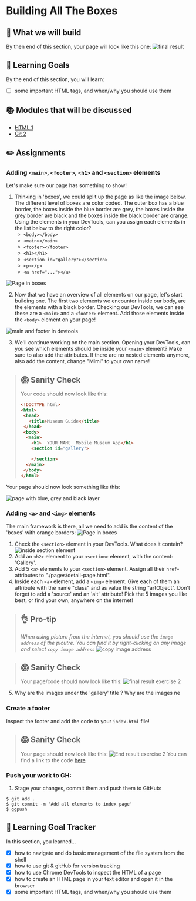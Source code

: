 # Building All The Boxes

## 🎨 What we will build
By then end of this section, your page will look like this one: 
![final result](https://cd.sseu.re/Museum_Guide_2018-11-28_18-03-17.png)

## 🎯 Learning Goals
By the end of this section, you will learn:

* [ ] some important HTML tags, and when/why you should use them

## 📚 Modules that will be discussed

  * [HTML 1](or2?)
  * [Git 2](orGitHub?)

## ✏️ Assignments
### Adding `<main>`, `<footer>`, `<h1>` and `<section>` elements
Let's make sure our page has something to show!

1. Thinking in 'boxes', we could split up the page as like the image below. The different level of boxes are color coded. The outer box has a blue border, the boxes inside the blue border are grey, the boxes inside the grey border are black and the boxes inside the black border are orange. Using the elements in your DevTools, can you assign each elements in the list below to the right color?
    * `<body></body>`
    * `<main></main>`
    * `<footer></footer>`
    * `<h1></h1>`
    * `<section id="gallery"></section>`
    * `<p></p>`
    * `<a href="..."></a>`

![Page in boxes](https://cd.sseu.re/MuseumGuide_2018-11-28_18-50-13.png)

2. Now that we have an overview of all elements on our page, let's start building one. The first two elements we encounter inside our body, are the elements with a black border. Checking our DevTools, we can see these are a `<main>` and a `<footer>` element. Add those elements inside the `<body>` element on your page!

![main and footer in devtools](https://cd.sseu.re/MuseumGuide_2018-11-28_19-03-30.png)

3. We'll continue working on the main section. Opening your DevTools, can you see which elements should be inside your `<main>` element? Make sure to also add the attributes. If there are no nested elements anymore, also add the content, change "Mimi"  to your own name!

> ## 😱  Sanity Check
> Your code should now look like this:
>```html
><!DOCTYPE html>
><html>
>  <head>
>    <title>Museum Guide</title>
>  </head>
>  <body>
>   <main>
>     <h1> _YOUR_NAME_ Mobile Museum App</h1>
>     <section id="gallery">
>
>     </section>
>   </main>
>  </body>
></html>
>```

Your page should now look something like this: 

![page with blue, grey and black layer](https://cd.sseu.re/Museum_Guide_2018-11-29_15-09-51.png)

### Adding `<a>` and `<img>` elements
The main framework is there, all we need to add is the content of the 'boxes' with orange borders:
![Page in boxes](https://cd.sseu.re/MuseumGuide_2018-11-28_18-50-13.png)

1. Check the `<section>` element in your DevTools. What does it contain? 
![inside section element](https://cd.sseu.re/MuseumGuide_2018-11-29_15-17-25.png)
2. Add an `<h2>` element to your `<section>` element, with the content: 'Gallery'.
3. Add 5 `<a>` elements to your `<section>` element. Assign all their `href`-attributes to "./pages/detail-page.html".
4. Inside each `<a>` element, add a `<img>` element. Give each of them an attribute with the name "class"  and as value the string "artObject". Don't forget to add a 'source' and an 'alt' attribute! Pick the 5 images you like best, or find your own, anywhere on the internet!

> ## 👌 Pro-tip
> _When using picture from the internet, you should use the `image address` of the picutre. You can find it by right-clicking on any image and select `copy image address`_
> ![copy image address](https://cd.sseu.re/een_vrolijke_vioolspeler_-_Google_Search_2018-11-29_16-06-33.png)

> ## 😱  Sanity Check
> Your page/code should now look like this:
> ![final result exercise 2](https://cd.sseu.re/Monosnap_2018-11-29_16-15-23.png)

5. Why are the images under the 'gallery' title ? Why are the images ne


### Create a footer
Inspect the footer and add the code to your `index.html` file!

> ## 😱  Sanity Check
> Your page should now look like this:
> ![End result exercise 2](https://cd.sseu.re/Museum_Guide_2018-11-29_16-22-51.png)
> You can find a link to the code [here]("./finalResults")

### Push your work to GH:
1. Stage your changes, commit them and push them to GitHub:

```shell
$ git add .
$ git commit -m 'Add all elements to index page'
$ ggpush
```


## 🎯 Learning Goal Tracker
In this section, you learned...

* [X] how to navigate and do basic management of the file system from the shell
* [X] how to use git & gitHub for version tracking
* [X] how to use Chrome DevTools to inspect the HTML of a page
* [X] how to create an HTML page in your text editor and open it in the browser
* [X] some important HTML tags, and when/why you should use them
